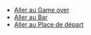 



- [Aller au Game over](Game.md)
- [Aller au Bar](failler_owen_bar.md)
- [Aller au Place de départ](idex.md)





